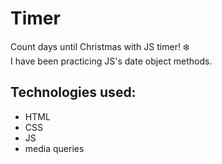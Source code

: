 # Timer

Count days until Christmas with JS timer! :snowflake:<br/>
I have been practicing JS's date object methods.

## Technologies used:

* HTML
* CSS
* JS
* media queries
